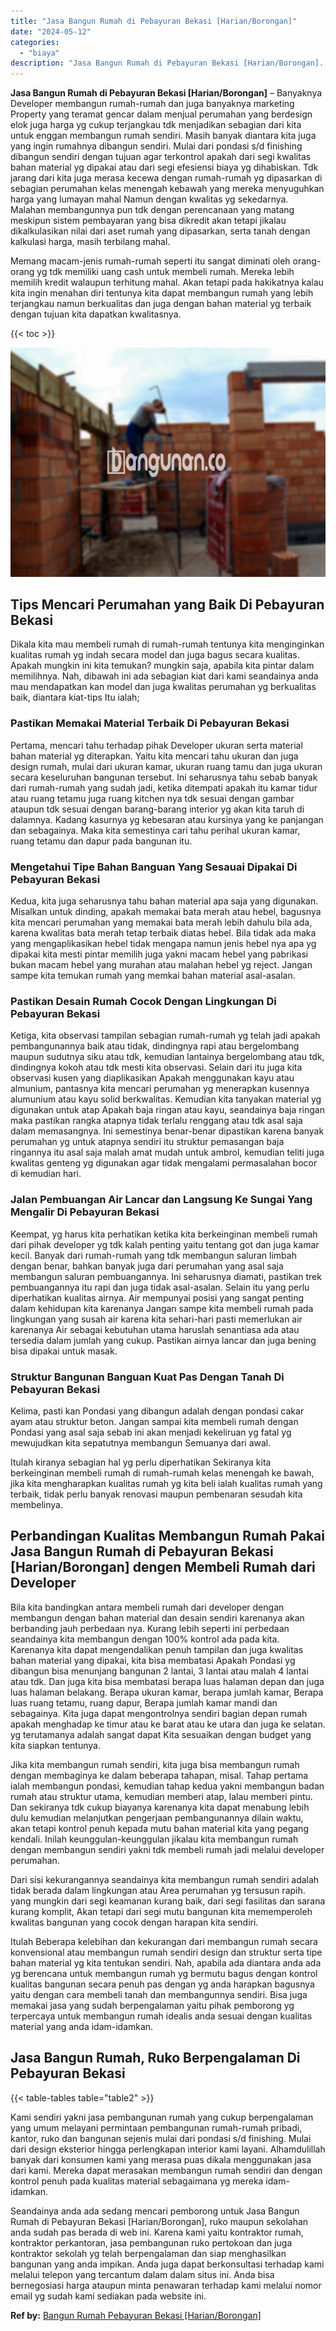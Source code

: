 ```yaml
---
title: "Jasa Bangun Rumah di Pebayuran Bekasi [Harian/Borongan]"
date: "2024-05-12"
categories: 
  - "biaya"
description: "Jasa Bangun Rumah di Pebayuran Bekasi [Harian/Borongan]. Seandainya anda ada sedang mencari pemborong untuk Jasa Bangun Rumah di Pebayuran Bekasi [Harian/Bo..."
---
```


**Jasa Bangun Rumah di Pebayuran Bekasi \[Harian/Borongan\]** – Banyaknya Developer membangun rumah-rumah dan juga banyaknya marketing Property yang teramat gencar dalam menjual perumahan yang berdesign elok juga harga yg cukup terjangkau tdk menjadikan sebagian dari kita untuk enggan membangun rumah sendiri. Masih banyak diantara kita juga yang ingin rumahnya dibangun sendiri. Mulai dari pondasi s/d finishing dibangun sendiri dengan tujuan agar terkontrol apakah dari segi kwalitas bahan material yg dipakai atau dari segi efesiensi biaya yg dihabiskan. Tdk jarang dari kita juga merasa kecewa dengan rumah-rumah yg dipasarkan di sebagian perumahan kelas menengah kebawah yang mereka menyuguhkan harga yang lumayan mahal Namun dengan kwalitas yg sekedarnya. Malahan membangunnya pun tdk dengan perencanaan yang matang meskipun sistem pembayaran yang bisa dikredit akan tetapi jikalau dikalkulasikan nilai dari aset rumah yang dipasarkan, serta tanah dengan kalkulasi harga, masih terbilang mahal.

Memang macam-jenis rumah-rumah seperti itu sangat diminati oleh orang-orang yg tdk memiliki uang cash untuk membeli rumah. Mereka lebih memilih kredit walaupun terhitung mahal. Akan tetapi pada hakikatnya kalau kita ingin menahan diri tentunya kita dapat membangun rumah yang lebih terjangkau namun berkualitas dan juga dengan bahan material yg terbaik dengan tujuan kita dapatkan kwalitasnya.

{{< toc >}}

![Jasa Bangun Rumah di Pebayuran Bekasi [Harian/Borongan]](/images/borong-bangunan-32.png)

## Tips Mencari Perumahan yang Baik Di Pebayuran Bekasi

Dikala kita mau membeli rumah di rumah-rumah tentunya kita menginginkan kualitas rumah yg indah secara model dan juga bagus secara kualitas. Apakah mungkin ini kita temukan? mungkin saja, apabila kita pintar dalam memilihnya. Nah, dibawah ini ada sebagian kiat dari kami seandainya anda mau mendapatkan kan model dan juga kwalitas perumahan yg berkualitas baik, diantara kiat-tips Itu ialah;

### Pastikan Memakai Material Terbaik Di Pebayuran Bekasi

Pertama, mencari tahu terhadap pihak Developer ukuran serta material bahan material yg diterapkan. Yaitu kita mencari tahu ukuran dan juga design rumah, mulai dari ukuran kamar, ukuran ruang tamu dan juga ukuran secara keseluruhan bangunan tersebut. Ini seharusnya tahu sebab banyak dari rumah-rumah yang sudah jadi, ketika ditempati apakah itu kamar tidur atau ruang tetamu juga ruang kitchen nya tdk sesuai dengan gambar ataupun tdk sesuai dengan barang-barang interior yg akan kita taruh di dalamnya. Kadang kasurnya yg kebesaran atau kursinya yang ke panjangan dan sebagainya. Maka kita semestinya cari tahu perihal ukuran kamar, ruang tetamu dan dapur pada bangunan itu.

### Mengetahui Tipe Bahan Banguan Yang Sesauai Dipakai Di Pebayuran Bekasi

Kedua, kita juga seharusnya tahu bahan material apa saja yang digunakan. Misalkan untuk dinding, apakah memakai bata merah atau hebel, bagusnya kita mencari perumahan yang memakai bata merah lebih dahulu bila ada, karena kwalitas bata merah tetap terbaik diatas hebel. Bila tidak ada maka yang mengaplikasikan hebel tidak mengapa namun jenis hebel nya apa yg dipakai kita mesti pintar memilih juga yakni macam hebel yang pabrikasi bukan macam hebel yang murahan atau malahan hebel yg reject. Jangan sampe kita temukan rumah yang memkai bahan material asal-asalan.

### Pastikan Desain Rumah Cocok Dengan Lingkungan Di Pebayuran Bekasi

Ketiga, kita observasi tampilan sebagian rumah-rumah yg telah jadi apakah pembangunannya baik atau tidak, dindingnya rapi atau bergelombang maupun sudutnya siku atau tdk, kemudian lantainya bergelombang atau tdk, dindingnya kokoh atau tdk mesti kita observasi. Selain dari itu juga kita observasi kusen yang diaplikasikan Apakah menggunakan kayu atau almunium, pantasnya kita mencari perumahan yg menerapkan kusennya alumunium atau kayu solid berkwalitas. Kemudian kita tanyakan material yg digunakan untuk atap Apakah baja ringan atau kayu, seandainya baja ringan maka pastikan rangka atapnya tidak terlalu renggang atau tdk asal saja dalam memasangnya. Ini semestinya benar-benar dipastikan karena banyak perumahan yg untuk atapnya sendiri itu struktur pemasangan baja ringannya itu asal saja malah amat mudah untuk ambrol, kemudian teliti juga kwalitas genteng yg digunakan agar tidak mengalami permasalahan bocor di kemudian hari.

### Jalan Pembuangan Air Lancar dan Langsung Ke Sungai Yang Mengalir Di Pebayuran Bekasi

Keempat, yg harus kita perhatikan ketika kita berkeinginan membeli rumah dari pihak developer yg tdk kalah penting yaitu tentang got dan juga kamar kecil. Banyak dari rumah-rumah yang tdk membangun saluran limbah dengan benar, bahkan banyak juga dari perumahan yang asal saja membangun saluran pembuangannya. Ini seharusnya diamati, pastikan trek pembuangannya itu rapi dan juga tidak asal-asalan. Selain itu yang perlu diperhatikan kualitas airnya. Air mempunyai posisi yang sangat penting dalam kehidupan kita karenanya Jangan sampe kita membeli rumah pada lingkungan yang susah air karena kita sehari-hari pasti memerlukan air karenanya Air sebagai kebutuhan utama haruslah senantiasa ada atau tersedia dalam jumlah yang cukup. Pastikan airnya lancar dan juga bening bisa dipakai untuk masak.

### Struktur Bangunan Banguan Kuat Pas Dengan Tanah Di Pebayuran Bekasi

Kelima, pasti kan Pondasi yang dibangun adalah dengan pondasi cakar ayam atau struktur beton. Jangan sampai kita membeli rumah dengan Pondasi yang asal saja sebab ini akan menjadi kekeliruan yg fatal yg mewujudkan kita sepatutnya membangun Semuanya dari awal.

Itulah kiranya sebagian hal yg perlu diperhatikan Sekiranya kita berkeinginan membeli rumah di rumah-rumah kelas menengah ke bawah, jika kita mengharapkan kualitas rumah yg kita beli ialah kualitas rumah yang terbaik, tidak perlu banyak renovasi maupun pembenaran sesudah kita membelinya.

## Perbandingan Kualitas Membangun Rumah Pakai Jasa Bangun Rumah di Pebayuran Bekasi \[Harian/Borongan\] dengen Membeli Rumah dari Developer

Bila kita bandingkan antara membeli rumah dari developer dengan membangun dengan bahan material dan desain sendiri karenanya akan berbanding jauh perbedaan nya. Kurang lebih seperti ini perbedaan seandainya kita membangun dengan 100% kontrol ada pada kita. Karenanya kita dapat mengendalikan penuh tampilan dan juga kwalitas bahan material yang dipakai, kita bisa membatasi Apakah Pondasi yg dibangun bisa menunjang bangunan 2 lantai, 3 lantai atau malah 4 lantai atau tdk. Dan juga kita bisa membatasi berapa luas halaman depan dan juga luas halaman belakang. Berapa ukuran kamar, berapa jumlah kamar, Berapa luas ruang tetamu, ruang dapur, Berapa jumlah kamar mandi dan sebagainya. Kita juga dapat mengontrolnya sendiri bagian depan rumah apakah menghadap ke timur atau ke barat atau ke utara dan juga ke selatan. yg terutamanya adalah sangat dapat Kita sesuaikan dengan budget yang kita siapkan tentunya.

Jika kita membangun rumah sendiri, kita juga bisa membangun rumah dengan membaginya ke dalam beberapa tahapan, misal. Tahap pertama ialah membangun pondasi, kemudian tahap kedua yakni membangun badan rumah atau struktur utama, kemudian memberi atap, lalau memberi pintu. Dan sekiranya tdk cukup biayanya karenanya kita dapat menabung lebih dulu kemudian melanjutkan pengerjaan pembangunannya dilain waktu, akan tetapi kontrol penuh kepada mutu bahan material kita yang pegang kendali. Inilah keunggulan-keunggulan jikalau kita membangun rumah dengan membangun sendiri yakni tdk membeli rumah jadi melalui developer perumahan.

Dari sisi kekurangannya seandainya kita membangun rumah sendiri adalah tidak berada dalam lingkungan atau Area perumahan yg tersusun rapih. yang mungkin dari segi keamanan kurang baik, dari segi fasilitas dan sarana kurang komplit, Akan tetapi dari segi mutu bangunan kita mememperoleh kwalitas bangunan yang cocok dengan harapan kita sendiri.

Itulah Beberapa kelebihan dan kekurangan dari membangun rumah secara konvensional atau membangun rumah sendiri design dan struktur serta tipe bahan material yg kita tentukan sendiri. Nah, apabila ada diantara anda ada yg berencana untuk membangun rumah yg bermutu bagus dengan kontrol kualitas bangunan secara penuh pas dengan yg anda harapkan bagusnya yaitu dengan cara membeli tanah dan membangunnya sendiri. Bisa juga memakai jasa yang sudah berpengalaman yaitu pihak pemborong yg terpercaya untuk membangun rumah idealis anda sesuai dengan kualitas material yang anda idam-idamkan.

## Jasa Bangun Rumah, Ruko Berpengalaman Di Pebayuran Bekasi

{{< table-tables table="table2" >}}

Kami sendiri yakni jasa pembangunan rumah yang cukup berpengalaman yang umum melayani permintaan pembangunan rumah-rumah pribadi, kantor, ruko dan bangunan sejenis mulai dari pondasi s/d finishing. Mulai dari design eksterior hingga perlengkapan interior kami layani. Alhamdulillah banyak dari konsumen kami yang merasa puas dikala menggunakan jasa dari kami. Mereka dapat merasakan membangun rumah sendiri dan dengan kontrol penuh pada kualitas material sebagaimana yg mereka idam-idamkan.

Seandainya anda ada sedang mencari pemborong untuk Jasa Bangun Rumah di Pebayuran Bekasi \[Harian/Borongan\], ruko maupun sekolahan anda sudah pas berada di web ini. Karena kami yaitu kontraktor rumah, kontraktor perkantoran, jasa pembangunan ruko pertokoan dan juga kontraktor sekolah yg telah berpengalaman dan siap menghasilkan bangunan yang anda impikan. Anda juga dapat berkonsultasi terhadap kami melalui telepon yang tercantum dalam dalam situs ini. Anda bisa bernegosiasi harga ataupun minta penawaran terhadap kami melalui nomor email yg sudah kami sediakan pada website ini.

**Ref by:** [Bangun Rumah Pebayuran Bekasi [Harian/Borongan]](https://id.wikipedia.org/wiki/Bangun)
